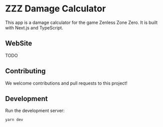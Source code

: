 # ZZZ Damage Calculator

This app is a damage calculator for the game Zenless Zone Zero. It is built with Next.js and TypeScript.

## WebSite

TODO

## Contributing

We welcome contributions and pull requests to this project!

## Development

Run the development server:

```bash
yarn dev
```
